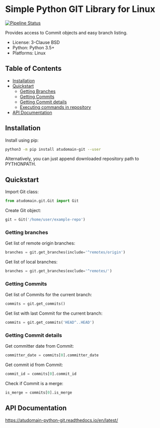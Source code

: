 # Simple Python GIT Library for Linux
[![Pipeline Status](https://gitlab.com/atudomain/badges/master/pipeline.svg?style=svg)](https://gitlab.com/atudomain/-/commits/master)

Provides access to Commit objects and easy branch listing.

- License: 3-Clause BSD
- Python: Python 3.5+
- Platforms: Linux

## Table of Contents
- [Installation](#installation)
- [Quickstart](#quickstart)
    - [Getting Branches](#getting-branches)
    - [Getting Commits](#getting-commits)
    - [Getting Commit details](#getting-commit-details)
    - [Executing commands in repository](#executing-commands-in-repository)
- [API Documentation](#api-documentation)

## Installation

Install using pip:
```bash
python3 -m pip install atudomain-git --user 
```

Alternatively, you can just append downloaded repository path to PYTHONPATH.

## Quickstart

Import Git class:
```python
from atudomain.git.Git import Git
```

Create Git object:
```python
git = Git('/home/user/example-repo')
```

### Getting branches
Get list of remote origin branches:
```python
branches = git.get_branches(include='^remotes/origin')
```

Get list of local branches:
```python
branches = git.get_branches(exclude='^remotes/')
```

### Getting Commits
Get list of Commits for the current branch:
```python
commits = git.get_commits()
```

Get list with last Commit for the current branch:
```python
commits = git.get_commits('HEAD^..HEAD')
```

### Getting Commit details
Get committer date from Commit:
```python
committer_date = commits[0].committer_date
```

Get commit id from Commit:
```python
commit_id = commits[0].commit_id
```

Check if Commit is a merge:
```python
is_merge = commits[0].is_merge
```

## API Documentation
https://atudomain-python-git.readthedocs.io/en/latest/
